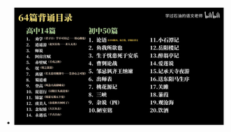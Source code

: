 - ![语文默写？究竟背多少篇！古诗文背诵？篇目梳理！【语文大合集03】 - 默写篇目 @00-39.29 1706629112672.png](../assets/语文默写？究竟背多少篇！古诗文背诵？篇目梳理！【语文大合集03】_-_默写篇目_@00-39.29_1706629112672_1706841864202_0.png)